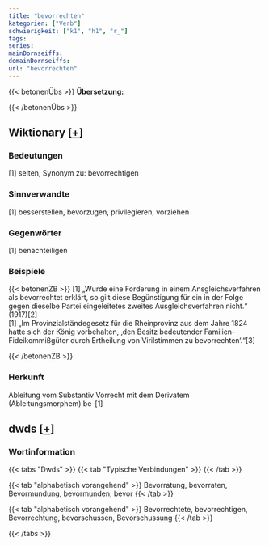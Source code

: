 ```yaml
---
title: "bevorrechten"
kategorien: ["Verb"]
schwierigkeit: ["k1", "h1", "r_"]
tags:
series:
mainDornseiffs:
domainDornseiffs:
url: "bevorrechten"
---
```


{{< betonenÜbs >}}
**Übersetzung:**  
  
{{< /betonenÜbs >}}

## Wiktionary [[+](https://de.wiktionary.org/wiki/bevorrechten)]

### Bedeutungen
[1] selten, Synonym zu: bevorrechtigen  

### Sinnverwandte
[1] besserstellen, bevorzugen, privilegieren, vorziehen  

### Gegenwörter
[1] benachteiligen  

### Beispiele
{{< betonenZB >}}
[1] „Wurde eine Forderung in einem Ansgleichsverfahren als bevorrechtet erklärt, so gilt diese Begünstigung für ein in der Folge gegen dieselbe Partei eingeleitetes zweites Ausgleichsverfahren nicht.“ (1917)[2]  
[1] „Im Provinzialständegesetz für die Rheinprovinz aus dem Jahre 1824 hatte sich der König vorbehalten, ‚den Besitz bedeutender Familien-Fideikommißgüter durch Ertheilung von Virilstimmen zu bevorrechten‘.“[3]  

{{< /betonenZB >}}
### Herkunft
Ableitung vom Substantiv Vorrecht mit dem Derivatem (Ableitungsmorphem) be-[1]  



## dwds [[+](https://www.dwds.de/wb/bevorrechten)]

### Wortinformation
{{< tabs "Dwds" >}}
{{< tab "Typische Verbindungen" >}}
{{< /tab >}}

{{< tab "alphabetisch vorangehend" >}}
Bevorratung, bevorraten, Bevormundung, bevormunden, bevor
{{< /tab >}}

{{< tab "alphabetisch vorangehend" >}}
Bevorrechtete, bevorrechtigen, Bevorrechtung, bevorschussen, Bevorschussung
{{< /tab >}}

{{< /tabs >}}

